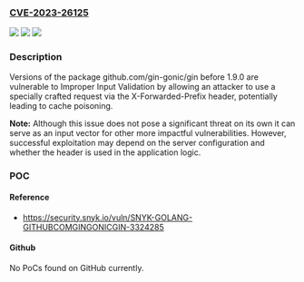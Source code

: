 ### [CVE-2023-26125](https://cve.mitre.org/cgi-bin/cvename.cgi?name=CVE-2023-26125)
![](https://img.shields.io/static/v1?label=Product&message=github.com%2Fgin-gonic%2Fgin&color=blue)
![](https://img.shields.io/static/v1?label=Version&message=0%3C%201.9.0%20&color=brighgreen)
![](https://img.shields.io/static/v1?label=Vulnerability&message=Improper%20Input%20Validation&color=brighgreen)

### Description

Versions of the package github.com/gin-gonic/gin before 1.9.0 are vulnerable to Improper Input Validation by allowing an attacker to use a specially crafted request via the X-Forwarded-Prefix header, potentially leading to cache poisoning.

**Note:** Although this issue does not pose a significant threat on its own it can serve as an input vector for other more impactful vulnerabilities. However, successful exploitation may depend on the server configuration and whether the header is used in the application logic.

### POC

#### Reference
- https://security.snyk.io/vuln/SNYK-GOLANG-GITHUBCOMGINGONICGIN-3324285

#### Github
No PoCs found on GitHub currently.

